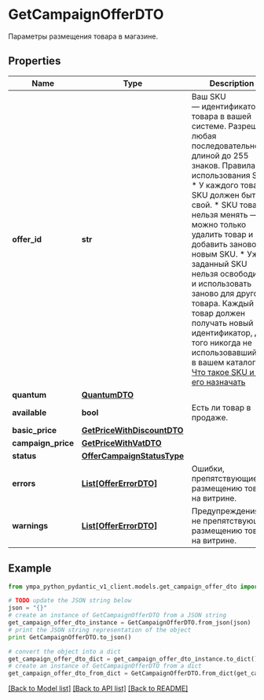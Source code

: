 # GetCampaignOfferDTO

Параметры размещения товара в магазине.

## Properties
Name | Type | Description | Notes
------------ | ------------- | ------------- | -------------
**offer_id** | **str** | Ваш SKU — идентификатор товара в вашей системе.  Разрешена любая последовательность длиной до 255 знаков.  Правила использования SKU:  * У каждого товара SKU должен быть свой.  * SKU товара нельзя менять — можно только удалить товар и добавить заново с новым SKU.  * Уже заданный SKU нельзя освободить и использовать заново для другого товара. Каждый товар должен получать новый идентификатор, до того никогда не использовавшийся в вашем каталоге.  [Что такое SKU и как его назначать](https://yandex.ru/support/marketplace/assortment/add/index.html#fields)  | 
**quantum** | [**QuantumDTO**](QuantumDTO.md) |  | [optional] 
**available** | **bool** | Есть ли товар в продаже.  | [optional] 
**basic_price** | [**GetPriceWithDiscountDTO**](GetPriceWithDiscountDTO.md) |  | [optional] 
**campaign_price** | [**GetPriceWithVatDTO**](GetPriceWithVatDTO.md) |  | [optional] 
**status** | [**OfferCampaignStatusType**](OfferCampaignStatusType.md) |  | [optional] 
**errors** | [**List[OfferErrorDTO]**](OfferErrorDTO.md) | Ошибки, препятствующие размещению товара на витрине.  | [optional] 
**warnings** | [**List[OfferErrorDTO]**](OfferErrorDTO.md) | Предупреждения, не препятствующие размещению товара на витрине.  | [optional] 

## Example

```python
from ympa_python_pydantic_v1_client.models.get_campaign_offer_dto import GetCampaignOfferDTO

# TODO update the JSON string below
json = "{}"
# create an instance of GetCampaignOfferDTO from a JSON string
get_campaign_offer_dto_instance = GetCampaignOfferDTO.from_json(json)
# print the JSON string representation of the object
print GetCampaignOfferDTO.to_json()

# convert the object into a dict
get_campaign_offer_dto_dict = get_campaign_offer_dto_instance.to_dict()
# create an instance of GetCampaignOfferDTO from a dict
get_campaign_offer_dto_from_dict = GetCampaignOfferDTO.from_dict(get_campaign_offer_dto_dict)
```
[[Back to Model list]](../README.md#documentation-for-models) [[Back to API list]](../README.md#documentation-for-api-endpoints) [[Back to README]](../README.md)



